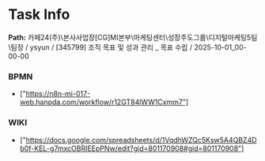 # Task Info

**Path:** 카페24(주)\본사사업장\[CG]MI본부\마케팅센터\성장주도그룹\디지털마케팅5팀\팀장 / ysyun / [345799] 조직 목표 및 성과 관리 _ 목표 수립 / 2025-10-01_00-00-00

### BPMN
- ["https://n8n-mi-017-web.hanpda.com/workflow/r12GT84lWW1Cxmm7"]

### WIKI
- ["https://docs.google.com/spreadsheets/d/1VqdhWZQc5Ksw5A4QBZ4Db0f-KEL-g7mxcOBRIEEpPNw/edit?gid=801170908#gid=801170908"]

